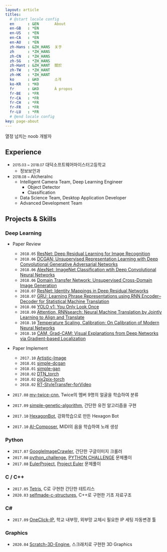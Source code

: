 ```yaml
---
layout: article
titles:
  # @start locale config
  en      : &EN       About
  en-GB   : *EN
  en-US   : *EN
  en-CA   : *EN
  en-AU   : *EN
  zh-Hans : &ZH_HANS  关于
  zh      : *ZH_HANS
  zh-CN   : *ZH_HANS
  zh-SG   : *ZH_HANS
  zh-Hant : &ZH_HANT  關於
  zh-TW   : *ZH_HANT
  zh-HK   : *ZH_HANT
  ko      : &KO       소개
  ko-KR   : *KO
  fr      : &KO       À propos
  fr-BE   : *FR
  fr-CA   : *FR
  fr-CH   : *FR
  fr-FR   : *FR
  fr-LU   : *FR
  # @end locale config
key: page-about
---
```


 열정 넘치는 noob 개발자

## Experience

- <small>2015.03 ~ 2018.07</small> 대덕소프트웨어마이스터고등학교
  - 정보보안과
- <small>2018.08 ~ </small> AlcheraInc
  - Intelligent Camera Team, Deep Learning Engineer
    - Object Detector
    - Classification
  - Data Science Team, Desktop Application Developer
  - Advanced Development Team

## Projects & Skills

### Deep Learning

- Paper Review
  - `2018.05` [ResNet: Deep Residual Learning for Image Recognition](https://curaai00.tistory.com/1?category=773035)
  - `2018.06` [DCGAN: Unsupervised Representation Learning with Deep Convolutional Generative Adversarial Networks](https://curaai00.tistory.com/3?category=773036)
  - `2018.06` [AlexNet: ImageNet Classification wtih Deep Convolutional Neural Networks](https://curaai00.tistory.com/4?category=773035)
  - `2018.06` [Domain Transfer Network: Unsupervised Cross-Domain Image Generation](https://curaai00.tistory.com/5?category=773036)
  - `2018.07` [ResNet: Identity Mappings in Deep Residual Networks](https://curaai00.tistory.com/6?category=773035)
  - `2018.07` [GRU: Learning Phrase Representations using RNN Encoder–Decoder for Statistical Machine Translation](https://curaai00.tistory.com/7?category=773943)
  - `2018.08` [YOLO v1: You Only Look Once](https://curaai00.tistory.com/8?category=777806)
  - `2018.09` [Attention, RNNsearch: Neural Machine Translation by Jointly Learning to Align and Translate](https://curaai00.tistory.com/9?category=780952)
  - `2018.10` [Temperature Scaling, Calibration: On Calibration of Modern Neural Networks](https://curaai00.tistory.com/10?category=773035)
  - `2018.10` [CAM, Grad-CAM: Visual Explanations from Deep Networks via Gradient-based Localization](https://curaai00.tistory.com/11?category=783554)
- Paper Implement
  - `2017.10` [Artistic-Image](https://github.com/curaai00/Artistic-Image)
  - `2018.01` [simple-dcgan](https://github.com/curaai00/simple-dcgan)
  - `2018.01` [simple-gan](https://github.com/curaai00/simple-gan)
  - `2018.02` [DTN_torch](https://github.com/curaai00/DTN_torch)
  - `2018.02` [pix2pix-torch](https://github.com/curaai00/pix2pix-torch)
  - `2018.02` [RT-StyleTransfer-forVideo](https://github.com/curaai00/RT-StyleTransfer-forVideo)

- `2017.08` [my-twice-cnn](https://github.com/curaai00/my-twice-cnn), Twice의 멤버 9명의 얼굴을 학습하여 분류
- `2017.09` [simple-genetic-algorithm](https://github.com/curaai00/simple-genetic-algorithm), 간단한 유전 알고리즘을 구현
- `2017.10` [HexagonBot](https://github.com/curaai00/HexagonBot), 강화학습으로 만든 Hexagon Bot
- `2017.10` [AI-Composer](https://github.com/curaai00/AI-Composer), MIDI의 음을 학습하여 노래 생성

### Python

- `2017.07` [GoogleImageCrawler](https://github.com/curaai00/GoogleImageCrawler), 간단한 구글이미지 크롤러
- `2017.08` [python_challenge](https://github.com/curaai00/python_challenge), [PYTHON CHALLENGE](http://www.pythonchallenge.com/) 문제풀이
- `2017.08` [EulerProject](https://github.com/curaai00/EulerProject), [Project Euler](https://euler.synap.co.kr/) 문제풀이

### C / C++

- `2017.05` [Tetris](https://github.com/curaai00/Tetris), C로 구현한 간단한 테트리스
- `2020.03` [selfmade-c-structures](https://github.com/curaai00/selfmade-c-structures), C++로 구현한 기초 자료구조

### C#

- `2017.09` [OneClick-IP](https://github.com/curaai00/OneClick-IP), 학교 내부망, 외부망 교체시 필요한 IP 세팅 자동변경 툴

### Graphics

- `2020.04` [Scratch-3D-Engine](https://github.com/curaai00/Scratch-3D-Engine), 스크래치로 구현한 3D Graphics